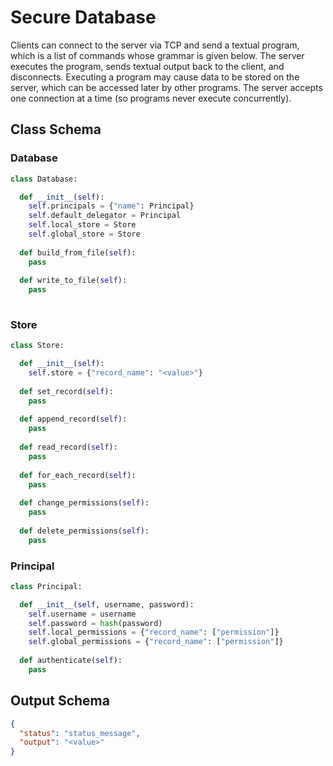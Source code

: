 # Secure Database
Clients can connect to the server via TCP and send a textual program, which is a list of commands whose grammar is given below. The server executes the program, sends textual output back to the client, and disconnects. Executing a program may cause data to be stored on the server, which can be accessed later by other programs. The server accepts one connection at a time (so programs never execute concurrently).

## Class Schema

### Database
```python
class Database:

  def __init__(self):
    self.principals = {"name": Principal}
    self.default_delegator = Principal
    self.local_store = Store
    self.global_store = Store
    
  def build_from_file(self):
    pass
    
  def write_to_file(self):
    pass
  
```

### Store 
```python
class Store:

  def __init__(self):
    self.store = {"record_name": "<value>"}
  
  def set_record(self):
    pass
  
  def append_record(self):
    pass
    
  def read_record(self):
    pass
  
  def for_each_record(self):
    pass
  
  def change_permissions(self):
    pass
  
  def delete_permissions(self):
    pass
```

### Principal
```python
class Principal:

  def __init__(self, username, password):
    self.username = username
    self.password = hash(password)
    self.local_permissions = {"record_name": ["permission"]}
    self.global_permissions = {"record_name": ["permission"]}
    
  def authenticate(self):
    pass
```

## Output Schema

```json
{
  "status": "status_message",
  "output": "<value>"
}
